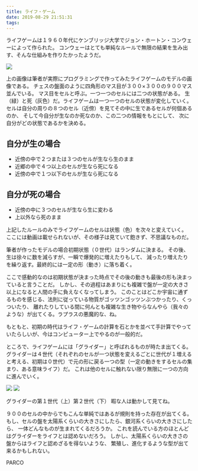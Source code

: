 ```yaml
---
title: ライフ・ゲーム
date: 2019-08-29 21:51:31
tags:
---
```


ライフゲームは１９６０年代にケンブリッジ大学でジョン・ホートン・コンウェーによって作られた。
コンウェーはとても単純なルールで無限の結果を生み出す、そんな仕組みを作りたかったようだ。

![](https://7p36qg.bn.files.1drv.com/y4mtNaEPubJEFKiAmAUNaQmqgg6WdKzmvgvOP3yDVj1abt7f9gP7a7TZzUKlUaZ5XqnJDlBjhzUyrnHlBPBp4z1jpA-1Jmewsi4iTuiSCCsC1cM5w-4tqU8BDcu-csGHrTTaKfYRAdKV3fNbUIwoQOle23DAbBajo6JJWogv2U0xhu2gGAgwdboSEkt7kXi4aGMLcY7FqfZJDx7PjGPw2xMZQ?width=600&height=600&cropmode=none)

上の画像は筆者が実際にプログラミングで作ってみたライフゲームのモデルの画像である。
チェスの盤面のように四角形のマス目が３００×３００の９００マス並んでいる。
マス目をセルと呼ぶ。一つ一つのセルには二つの状態がある。
生（緑）と死（灰色）だ。ライフゲームは一つ一つのセルの状態が変化していく。
セルは自分の周りの８つのセル（近傍）を見てその中に生であるセルが何個ある
のか、
そして今自分が生なのか死なのか、この二つの情報をもとにして、
次に自分がどの状態であるかを決める。

## 自分が生の場合

- 近傍の中で２つまたは３つのセルが生なら生のまま
- 近郷の中で４つ以上のセルが生なら死になる
- 近傍の中で１つ以下のセルが生なら死になる

## 自分が死の場合

- 近傍の中に３つのセルが生なら生に変わる
- 上以外なら死のまま

上記したルールのみでライフゲームのセルは状態（色）を次々と変えていく。
ここには動画は載せられないが、その様子は見ていて飽きず、不思議なものだ。

筆者が作ったモデルの場合初期状態（０世代）はランダムに決まる。
その後、生は徐々に数を減らすが、一瞬で爆発的に増えたりもして、
減ったり増えたりを繰り返す。最終的には一定の形（動き）に落ち着く。

ここで感動的なのは初期状態が決まった時点でその後の動きも最後の形も決まっていると言うことだ。
しかし、その過程はあまりにも複雑で盤が一定の大きさ以上になると人間の手に負えなくなってしまう。
このことはどこか宇宙に通ずるものを感じる、法則に従っている物質がゴッツンゴッツンぶつかったり、くっついたり、
離れたりしている間に何んとも複雑な生き物やらなんやら（我々のような）が出てくる。ラプラスの悪魔的な、ね。

もともと、初期の時代はライフ・ゲームの計算を石とかを並べて手計算でやっていたらしいが、今はコンピューター上でやるのが一般的だ。

ところで、ライフゲームには「グライダー」と呼ばれるものが時たま出てくる。
グライダーは４世代（それぞれのセルが一つ状態を変えるごとに世代が１増えると考える、初期は０世代）で元の形に戻る一つの型（一定の動きをするセルの集まり、ある意味ライフ）だ。
これは他のセルに触れない限り無限に一つの方向に進んでいく。

![](https://7p37qg.bn.files.1drv.com/y4mpTtbnxxY4qUAYDd_DqmNaSc23DfwRrA4JRzF-7UPBGCh2wol_MWGPxIi67CCCB_vgEZhsx-ohcOR2iDNhAlVHY9ajjC5KeFTe05h91RvVdTj1H8DXwX-GCPvMtT36yz5BxKuiPSa9rOXrveTIFGM0KG-RbLXAEJwvWDYOzppk1RbDjMLrBZ21fGxjLc2KOrzHjfHmmGdWwepNI25SeWO2g?width=60&height=59&cropmode=none)
![](https://7p30qg.bn.files.1drv.com/y4mbr5TFJCAoB9DovwNmA8SRwPwMeAaD5H9dYX9pY72HgZbq_ANt-4PMgSShqMxh_a6ViEcUgYF7kD42u4RIskvkDEG0R9F-J5fTnf3cgSK7c8uIsP8aOYcAFVlWQJ4FrPydBk78NWQIwFhqrzqOpVE5m_waIdxfRhxL-XOGwQAFwFgtFaLpCp8B8IUIathzPsFxLNWQEEwazVQcxlslDHoGw?width=64&height=67&cropmode=none)

グライダーの第１世代（上）第２世代（下）
暇な人は動かして見てね。

９００のセルの中からでもこんな単純ではあるが規則を持った存在が出てくる。
もし、セルの盤を太陽系くらいの大きさにしたら、銀河系くらいの大きさにしたら、
一体どんなものが生まれてくるだろうか。
これを読んでいる方のほとんどはグライダーをライフとは認めないだろう。
しかし、太陽系くらいの大きさの盤からはライフと認めざるを得ないような、
繁殖し、進化するような型が出て来るかもしれない。

PARCO

